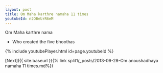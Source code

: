 ```yaml
---
layout: post
title: Om Maha karthre namaha 11 times
youtubeId: n2OBeUrR6eM
---
```

 
 
Om Maha karthre nama 
 
 -  Who created the five bhoothas 
 
  
 
  
 
 
 
 
 
 


{% include youtubePlayer.html id=page.youtubeId %}
 
[Next]({{ site.baseurl }}{% link  split1/_posts/2013-09-28-Om anoushadhaya namaha 11 times.md%})
 
